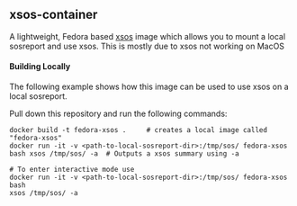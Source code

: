 ## xsos-container

A lightweight, Fedora based [xsos](https://github.com/ryran/xsos) image which allows you to mount a local sosreport and use xsos. This is mostly due to xsos not working on MacOS

#### Building Locally

The following example shows how this image can be used to use xsos on a local sosreport.

Pull down this repository and run the following commands:

```
docker build -t fedora-xsos .     # creates a local image called "fedora-xsos"
docker run -it -v <path-to-local-sosreport-dir>:/tmp/sos/ fedora-xsos bash xsos /tmp/sos/ -a  # Outputs a xsos summary using -a

# To enter interactive mode use 
docker run -it -v <path-to-local-sosreport-dir>:/tmp/sos/ fedora-xsos bash
xsos /tmp/sos/ -a
```
